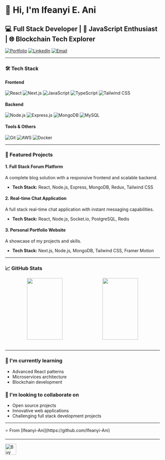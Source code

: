 # 👋 Hi, I'm Ifeanyi E. Ani

## 💻 Full Stack Developer | 🚀 JavaScript Enthusiast | 🌐 Blockchain Tech Explorer

[![Portfolio](https://img.shields.io/badge/Portfolio-00A98F?style=for-the-badge&logo=About.me&logoColor=white)](https://ifeanyi-pi.vercel.app/)
[![LinkedIn](https://img.shields.io/badge/LinkedIn-0077B5?style=for-the-badge&logo=linkedin&logoColor=white)](https://www.linkedin.com/in/ifeanyi-ani-997520246/)
[![Email](https://img.shields.io/badge/Email-D14836?style=for-the-badge&logo=gmail&logoColor=white)](mailto:ifeanyiani155@gmail.com)

---

### 🛠️ Tech Stack

#### Frontend
![React](https://img.shields.io/badge/React-20232A?style=for-the-badge&logo=react&logoColor=61DAFB)
![Next.js](https://img.shields.io/badge/Next.js-000000?style=for-the-badge&logo=next.js&logoColor=white)
![JavaScript](https://img.shields.io/badge/JavaScript-F7DF1E?style=for-the-badge&logo=javascript&logoColor=black)
![TypeScript](https://img.shields.io/badge/TypeScript-007ACC?style=for-the-badge&logo=typescript&logoColor=white)
![Tailwind CSS](https://img.shields.io/badge/Tailwind_CSS-38B2AC?style=for-the-badge&logo=tailwind-css&logoColor=white)

#### Backend
![Node.js](https://img.shields.io/badge/Node.js-43853D?style=for-the-badge&logo=node.js&logoColor=white)
![Express.js](https://img.shields.io/badge/Express.js-404D59?style=for-the-badge)
![MongoDB](https://img.shields.io/badge/MongoDB-4EA94B?style=for-the-badge&logo=mongodb&logoColor=white)
![MySQL](https://img.shields.io/badge/MySQL-005C84?style=for-the-badge&logo=mysql&logoColor=white)

#### Tools & Others
![Git](https://img.shields.io/badge/GIT-E44C30?style=for-the-badge&logo=git&logoColor=white)
![AWS](https://img.shields.io/badge/Amazon_AWS-232F3E?style=for-the-badge&logo=amazon-aws&logoColor=white)
![Docker](https://img.shields.io/badge/Docker-2496ED?style=for-the-badge&logo=docker&logoColor=white)

---

### 🌟 Featured Projects

#### 1. Full Stack Forum Platform
A complete blog solution with a responsive frontend and scalable backend.
- **Tech Stack:** React, Node.js, Express, MongoDB, Redux, Tailwind CSS

#### 2. Real-time Chat Application
A full stack real-time chat application with instant messaging capabilities.
- **Tech Stack:** React, Node.js, Socket.io, PostgreSQL, Redis

#### 3. Personal Portfolio Website
A showcase of my projects and skills.
- **Tech Stack:** Next.js, Node.js, MongoDB, Tailwind CSS, Framer Motion

---

### 📈 GitHub Stats

<div align="center">
  <img height="200" width="48%" src="https://github-readme-stats.vercel.app/api?username=Ifeanyi-Ani&show_icons=true&bg_color=00000000" />
  <img height="200" width="48%" src="https://github-readme-stats.vercel.app/api/top-langs?username=Ifeanyi-Ani&layout=compact&langs_count=6&card_width=320&bg_color=00000000" />
</div>

<br clear="both"/>

---

### 🌱 I'm currently learning
- Advanced React patterns
- Microservices architecture
- Blockchain development

### 👯 I'm looking to collaborate on
- Open source projects
- Innovative web applications
- Challenging full stack development projects

---
<div style='mb:5px;'>
  ⭐️ From [Ifeanyi-Ani](https://github.com/Ifeanyi-Ani)
</div>

---
<div>
<a href='https://www.buymeacoffee.com/ifeanyi_ani' target='_blank' sytle='display:block;'><img height='36' style='border:0px;height:36px;' src='https://cdn.ko-fi.com/cdn/kofi1.png?v=3' border='0' alt='Buy Me a Coffee' /></a>
</div>
